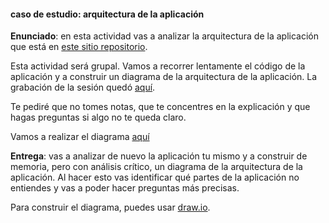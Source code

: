 #### caso de estudio: arquitectura de la aplicación

**Enunciado**: en esta actividad vas a analizar la arquitectura de la 
aplicación que está en [este sitio repositorio](https://github.com/juanferfranco/sfiSocketioDesktopMobile).

Esta actividad será grupal. Vamos a recorrer lentamente el código de la aplicación y a construir un diagrama de la arquitectura de la aplicación. La grabación de la sesión quedó 
[aquí](https://youtu.be/FhBKSz5T-lU). 

Te pediré que no tomes notas, que te concentres en la explicación y que hagas preguntas si algo no te queda claro.

Vamos a realizar el diagrama [aquí](https://viewer.diagrams.net/?tags=%7B%7D&lightbox=1&highlight=0000ff&edit=_blank&layers=1&nav=1&title=arquitecturaInCodeSpaces.drawio&dark=auto#Uhttps%3A%2F%2Fdrive.google.com%2Fuc%3Fid%3D15hUyr0is1KVPnhTHWfAg-lt7sxpsBqEf%26export%3Ddownload)

**Entrega**: vas a analizar de nuevo la aplicación tu mismo y a construir de memoria, pero con análisis crítico, un diagrama de la arquitectura de la aplicación. Al hacer esto vas identificar qué partes de la aplicación no entiendes y vas a poder hacer preguntas más precisas.

Para construir el diagrama, puedes usar [draw.io](https://app.diagrams.net/).
